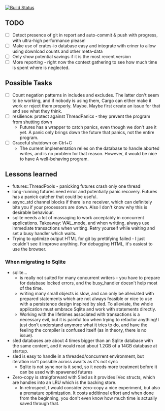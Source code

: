 [![Build Status](https://travis-ci.org/crates-io/criner.svg?branch=master)](https://travis-ci.org/crates-io/criner)

## TODO

* [ ] Detect presence of git in report and auto-commit & push with progress, with ultra-high performance please!
* [ ] Make use of crates-io database easy and integrate with criner to allow using download counts and other meta-data
* [ ] Only show potential savings if it is the most recent version
* [ ] More reporting - right now the context gathering to see how much time is spent where is neglected.

## Possible Tasks
* [ ] Count negation patterns in includes and excludes. The latter don't seem to be working, and if nobody is using them, Cargo can either make it work or
      reject them properly. Maybe. Maybe first create an issue for that and see what they think.
* [ ] resilience: protect against ThreadPanics - they prevent the program from shutting down
   * Futures has a wrapper to catch panics, even though we don't use it yet. A panic only brings down the future that panics, not the entire program.
* [ ] Graceful shutdown on Ctrl+C
  * The current implementation relies on the database to handle aborted writes, and is no problem for that reason. However, it would be nice to have
    A well-behaving program.
    

## Lessons learned

* futures::ThreadPools - panicking futures crash only one thread
* long-running futures need error and potentially panic recovery. Futures has a panick catcher that could be useful.
* async_std channel blocks if there is no receiver, which can definitely bite you if your processors are down. Also I don't know why this is desirable behaviour.
* sqlite needs a lot of massaging to work acceptably in concurrent applications. Takeaway: WAL_mode, and when writting, always use immediate transactions
  when writing. Retry yourself while waiting and set a busy handler which waits.
* Trying to optimize output HTML for git by prettifying failed - I just couldn't see it improve anything. For debugging HTML, it's easiest to use the browser.

### When migrating to Sqlite

* sqlite…
  * is really not suited for many concurrent writers - you have to prepare for database locked errors, and the busy_handler doesn't help most of the time.
  * writing many small objects is slow, and can only be alleviated with prepared statements which are not always feasible or nice to use with a persistence
    design inspired by sled. To alleviate, the whole application must embrace Sqlite and work with statements directly.
  * Working with the lifetimes associated with transactions is a necessary evil, but it is painful too when trying to refactor anything! I just don't understand
    anymore what it tries to do, and have the feeling the compiler is confused itself (as in theory, there is no issue).
* sled databases are about 4 times bigger than an Sqlite database with the same content, and it would read about 1.2GB of a 14GB database at startup.
* sled is easy to handle in a threaded/concurrent environment, but iteration isn't possible across awaits as it's not sync
  * Sqlite is not sync nor is it send, so it needs more treatment before it can be used with spawened futures
* Zero-copy is straigforward with Sled as it provides IVec structs, which are handles into an LRU which is the backing store.
  * In retrospect, I would consider zero-copy a nice experiment, but also a premature optimization. It costs additinoal effort
    and when done from the beginning, you don't even know how much time is actually saved through that.
